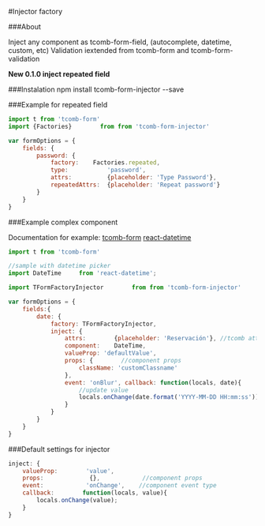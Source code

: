 #Injector factory

###About

Inject any component as tcomb-form-field, (autocomplete, datetime, custom, etc)
Validation iextended from tcomb-form and tcomb-form-validation

**New 0.1.0 inject repeated field**


###Instalation
npm install tcomb-form-injector --save

###Example for repeated field
```js
import t from 'tcomb-form'        
import {Factories}        from from 'tcomb-form-injector'

var formOptions = {
	fields: {
		password: {
			factory:	Factories.repeated,
			type:			'password',
			attrs: 			{placeholder: 'Type Password'},
			repeatedAttrs:	{placeholder: 'Repeat password'}
		}
	}
}
```
###Example complex component

Documentation for example:
[tcomb-form](https://github.com/gcanti/tcomb-form)
[react-datetime](https://github.com/gcanti/tcomb-form)

```js
import t from 'tcomb-form'        

//sample with datetime picker
import DateTime     from 'react-datetime';

import TFormFactoryInjector        from from 'tcomb-form-injector'

var formOptions = {
    fields:{
        date: {
            factory: TFormFactoryInjector,
            inject: {
                attrs:        {placeholder: 'Reservación'}, //tcomb attrs
                component:    DateTime,
                valueProp: 'defaultValue',
                props: {        //component props
                    className: 'customClassname'
                },
                event: 'onBlur', callback: function(locals, date){
                    //update value
                    locals.onChange(date.format('YYYY-MM-DD HH:mm:ss'));
                }
            }
        }
    }
}
```

###Default settings for injector
```js
inject: {
    valueProp:        'value',
    props:             {},            //component props
    event:            'onChange',    //component event type
    callback:        function(locals, value){
        locals.onChange(value);
    }
}
```

